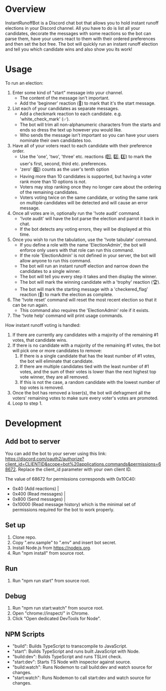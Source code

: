 ﻿# Overview

InstantRunoffBot is a Discord chat bot that allows you to hold instant runoff elections
in your Discord channel. All you have to do is list all your candidates, decorate the
messages with some reactions so the bot can parse them, have your users react to them
with their ordered preferences and then set the bot free. The bot will quickly run an
instant runoff election and tell you which candidate wins and also show you its work!

# Usage

To run an election:
1. Enter some kind of "start" message into your channel.
    - The content of the message isn't important.
    - Add the 'beginner' reaction (🔰) to mark that it's the start message.
2. List each of your candidates as separate messages.
    - Add a checkmark reaction to each candidate. e.g. 'white_check_mark' (✅).
    - The bot will trim all non-alphanumeric characters from the starts and ends so dress the text up however you would like.
    - Who sends the message isn't important so you can have your users nominate their own candidates too.
3. Have all of your voters react to each candidate with their preference order.
    - Use the 'one', 'two', 'three' etc. reactions (1️⃣, 2️⃣, 3️⃣) to mark the user's first, second, third etc. preferences.
    - 'zero' (0️⃣) counts as the user's tenth option
    - Having more than 10 candidates is supported, but having a voter rank more than 10 options is not.
    - Voters may stop ranking once they no longer care about the ordering of the remaining candidates.
    - Voters voting twice on the same candidate, or voting the same rank on multiple candidates will be detected and will cause an error message.
4. Once all votes are in, optionally run the '!vote audit' command.
    - '!vote audit' will have the bot parse the election and parrot it back in chat.
    - If the bot detects any voting errors, they will be displayed at this time.
5. Once you wish to run the tabulation, use the '!vote tabulate' command.
    - If you define a role with the name 'ElectionAdmin', the bot will enforce only users with that role can run this command.
    - If the role 'ElectionAdmin' is not defined in your server, the bot will allow anyone to run this command.
    - The bot will run an instant runoff election and narrow down the candidates to a single winner.
    - The bot will tell you every step it takes and then display the winner.
    - The bot will mark the winning candidate with a 'trophy' reaction (🏆).
    - The bot will mark the starting message with a 'checkered_flag' reaction (🏁) to mark the election as complete.
6. The '!vote reset' command will reset the most recent election so that it can be run again.
    - This command also requires the 'ElectionAdmin' role if it exists.
7. The '!vote help' command will print usage commands.

How instant runoff voting is handled:
1. If there are currently any candidates with a majority of the remaining #1 votes, that candidate wins.
2. If there is no candidate with a majority of the remaining #1 votes, the bot will pick one or more candidates to remove:
    1. If there is a single candidate that has the least number of #1 votes, the bot will eliminate that candidate.
    2. If there are multiple candidates tied with the least number of #1 votes, and the sum of their votes is lower than the next highest top vote winner, they are all removed.
    3. If this is not the case, a random candidate with the lowest number of top votes is removed.
5. Once the bot has removed a loser(s), the bot will defragment all the voters' remaining votes to make sure every voter's votes are promoted.
6. Loop to step 1.

# Development

## Add bot to server
You can add the bot to your server using this link: https://discord.com/oauth2/authorize?client_id=CLIENTID&scope=bot%20applications.commands&permissions=68672. Replace the client_id parameter with your own client ID.

The value of 68672 for permissions corresponds with 0x10C40:
- 0x40 (Add reactions) |
- 0x400 (Read messages) |
- 0x800 (Send messages) |
- 0x10000 (Read message history)
which is the minimal set of permissions required for the bot to work properly.

## Set up
1. Clone repo.
2. Copy ".env.sample" to ".env" and insert bot secret.
3. Install Node.js from https://nodejs.org.
4. Run "npm install" from source root.

## Run
1. Run "npm run start" from source root.

## Debug
1. Run "npm run start:watch" from source root.
2. Open "chrome://inspect/" in Chrome.
3. Click "Open dedicated DevTools for Node".

## NPM Scripts
- "build": Builds TypeScript to transcompile to JavaScript.
- "start": Builds TypeScript and runs built JavaScript with Node.
- "build:dev": Builds TypeScript and runs TSLint check.
- "start:dev": Starts TS Node with inspector against source.
- "build:watch": Runs Nodemon to call build:dev and watch source for changes.
- "start:watch": Runs Nodemon to call start:dev and watch source for changes.